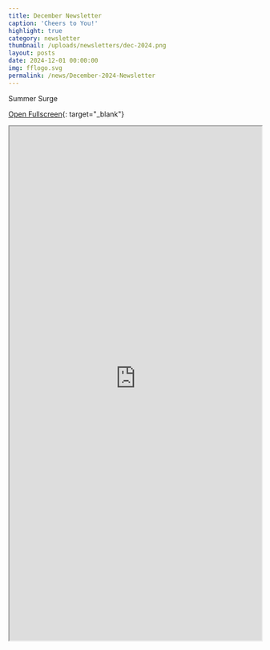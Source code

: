 ```yaml
---
title: December Newsletter
caption: 'Cheers to You!'
highlight: true
category: newsletter
thumbnail: /uploads/newsletters/dec-2024.png
layout: posts
date: 2024-12-01 00:00:00
img: fflogo.svg
permalink: /news/December-2024-Newsletter
---
```


Summer Surge

[Open Fullscreen](https://us19.campaign-archive.com/?u=703cd11616d78536ae5d303eb&id=2e870d22a8){: target="_blank"}

<iframe src="https://us19.campaign-archive.com/?u=703cd11616d78536ae5d303eb&id=2e870d22a8" style="max-width: 1024px; width: 100%; margin: 0 auto; height: 1024px"></iframe>
